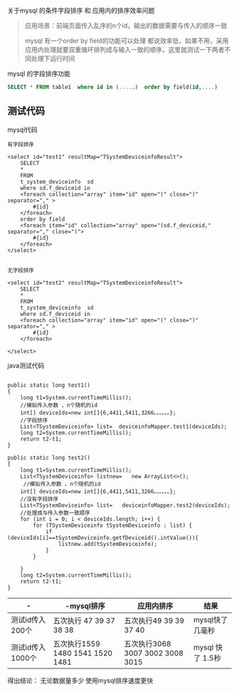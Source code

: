 关于mysql 的条件字段排序 和 应用内的排序效率问题



> 应用场景：前端页面传入乱序的n个id，输出的数据需要与传入的顺序一致  
>
> mysql 有一个order by field的功能可以处理 都说效率低，如果不用，采用应用内处理就要双重循环排列成与输入一致的顺序，这里就测试一下两者不同处理下运行时间

mysql 的字段排序功能

```sql
SELECT * FROM table1  where id in (.....)  order by field(id,....)
```



## 测试代码

mysql代码

```
有字段排序

<select id="test1" resultMap="TSystemDeviceinfoResult">
    SELECT
    *
    FROM
    t_system_deviceinfo  sd
    where sd.f_deviceid in
    <foreach collection="array" item="id" open="(" close=")" separator="," >
        #{id}
    </foreach>
    order by field
    <foreach item="id" collection="array" open="(sd.f_deviceid," separator="," close=")">
        #{id}
    </foreach>
</select>


无字段排序

<select id="test2" resultMap="TSystemDeviceinfoResult">
    SELECT
    *
    FROM
    t_system_deviceinfo  sd
    where sd.f_deviceid in
    <foreach collection="array" item="id" open="(" close=")" separator="," >
        #{id}
    </foreach>

</select>
```







java测试代码

```

public static long test1()
{
    long t1=System.currentTimeMillis();
    //模拟传入参数 ，n个随机的id
    int[] deviceIds=new int[]{6,4411,5411,3266。。。。。。};
    //字段排序
    List<TSystemDeviceinfo> list=  deviceinfoMapper.test1(deviceIds);
    long t2=System.currentTimeMillis();
    return t2-t1;
}

public static long test2()
{
    long t1=System.currentTimeMillis();
    List<TSystemDeviceinfo> listnew=   new ArrayList<>();
     //模拟传入参数 ，n个随机的id
    int[] deviceIds=new int[]{6,4411,5411,3266。。。。。。};
    //没有字段排序
    List<TSystemDeviceinfo> list=   deviceinfoMapper.test2(deviceIds);
    //处理成与传入参数一致顺序
    for (int i = 0; i < deviceIds.length; i++) {
        for (TSystemDeviceinfo tSystemDeviceinfo : list) {
            if (deviceIds[i]==tSystemDeviceinfo.getfDeviceid().intValue()){
                listnew.add(tSystemDeviceinfo);
            }
        }

    }
    long t2=System.currentTimeMillis();
    return t2-t1;
}
```



| -                | -mysql排序                        | 应用内排序                        | 结果               |
| ---------------- | --------------------------------- | --------------------------------- | ------------------ |
| 测试id传入200个  | 五次执行 47  39 37 38  38         | 五次执行49 39 39 37 40            | mysql快了几毫秒    |
| 测试id传入1000个 | 五次执行1559 1480 1541  1520 1481 | 五次执行3068 3007 3002  3008 3015 | mysql  快了  1.5秒 |

得出结论： 无论数据量多少 使用mysql排序速度更快

